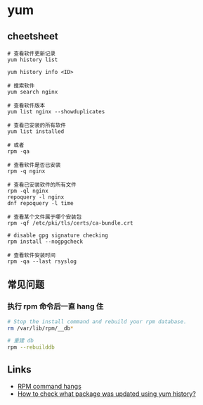 # yum

## cheetsheet

```
# 查看软件更新记录
yum history list

yum history info <ID>

# 搜索软件
yum search nginx

# 查看软件版本
yum list nginx --showduplicates

# 查看已安装的所有软件
yum list installed

# 或者
rpm -qa

# 查看软件是否已安装
rpm -q nginx

# 查看已安装软件的所有文件
rpm -ql nginx
repoquery -l nginx
dnf repoquery -l time

# 查看某个文件属于哪个安装包
rpm -qf /etc/pki/tls/certs/ca-bundle.crt

# disable gpg signature checking
rpm install --nogpgcheck

# 查看软件安装时间
rpm -qa --last rsyslog
```

## 常见问题

### 执行 rpm 命令后一直 hang 住

```sh
# Stop the install command and rebuild your rpm database.
rm /var/lib/rpm/__db*

# 重建 db
rpm --rebuilddb
```

## Links

- [RPM command hangs](https://serverfault.com/questions/622671/rpm-command-hangs)
- [How to check what package was updated using yum history?](https://superuser.com/questions/1235352/how-to-check-what-package-was-updated-using-yum-history)
